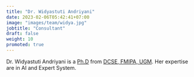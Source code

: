 ```yaml
---
title: "Dr. Widyastuti Andriyani"
date: 2023-02-06T05:42:41+07:00
image: "images/team/widya.jpg"
jobtitle: "Consultant"
draft: false
weight: 10
promoted: true
---
```


Dr. Widyastuti Andriyani is a [Ph.D](https://mipa.ugm.ac.id/2019/03/05/widyastuti-andriyani-lulus-ujian-tertutup-program-doktor-fakultas-mipa-ugm/) from [DCSE, FMIPA, UGM](http://dcse.fmipa.ugm.ac.id/site/en/computer-science-doctoral-program/). Her expertise are in AI and Expert System.
